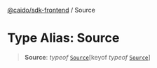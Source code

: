 [@caido/sdk-frontend](../index.md) / Source

# Type Alias: Source

> **Source**: *typeof* [`Source`](../variables/Source.md)\[keyof *typeof* [`Source`](../variables/Source.md)\]
